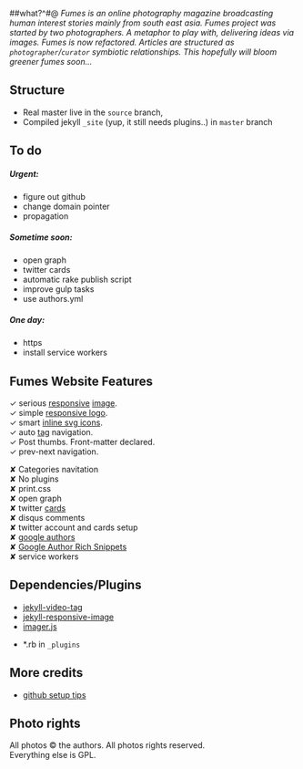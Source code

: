 ##what?^#@_Fumes is an online photography magazine broadcasting human interest stories mainly from south east asia._ _Fumes project was started by two photographers. A metaphor to play with, delivering ideas via images.__Fumes is now refactored. Articles are structured as `photographer`/`curator`   symbiotic relationships. This hopefully will bloom greener fumes soon..._## Structure- Real master live in the ` source ` branch, - Compiled jekyll ` _site ` (yup, it still needs plugins..) in ` master ` branch## To do##### Urgent:- figure out github - change domain pointer - propagation##### Sometime soon:- open graph- twitter cards- automatic rake publish script- improve gulp tasks- use authors.yml##### One day:- https- install service workers## Fumes Website Features   ✓ serious [responsive](https://github.com/wildlyinaccurate/jekyll-responsive-image) [image](https://github.com/BBC-News/Imager.js/).  ✓ simple [responsive logo](http://codepen.io/rokma/full/pJBXbg/).  ✓ smart [inline svg icons](https://github.com/eduardoboucas/eduardoboucas.github.io/tree/master/_includes/svg).  ✓ auto [tag](http://geoexamples.com/other/2015/06/04/Jekyll-tags-plugin-gh-pages.html) navigation.  ✓ Post thumbs. Front-matter declared.  ✓ prev-next navigation.✘ Categories navitation  ✘ No plugins  ✘ print.css  ✘ open graph  ✘ twitter [cards](https://github.com/merlos/jekyll-auto-image#example-using-twitter-cards)  ✘ disqus comments  ✘ twitter account and cards setup  ✘ [google authors](http://milanaryal.com/2015/integrating-social-meta-tags-into-jekyll/#integrating-google-authorship-into-jekyll)  ✘ [Google Author Rich Snippets](http://davidensinger.com/2013/05/setting-up-google-author-rich-snippets/)  ✘ service workers## Dependencies/Plugins- [jekyll-video-tag](https://github.com/danbee/jekyll-video-tag ) - [jekyll-responsive-image](https://github.com/wildlyinaccurate/jekyll-responsive-image) - [imager.js](https://github.com/BBC-News/Imager.js/)+ *.rb in ` _plugins ` ## More credits- [github setup tips](http://ixti.net/software/2013/01/28/using-jekyll-plugins-on-github-pages.html)## Photo rightsAll photos © the authors. All photos rights reserved.  Everything else is GPL.